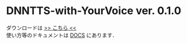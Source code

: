 # DNNTTS-with-YourVoice ver. 0.1.0
ダウンロードは [>> こちら <<](https://gitlab.com/f-matano44/dnntts-with-yourvoice/-/releases)<br>
使い方等のドキュメントは [DOCS](https://gitlab.com/f-matano44/dnntts-with-yourvoice/-/tree/main/docs) にあります．
